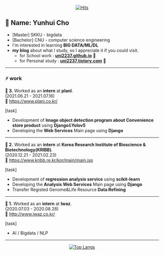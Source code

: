 
<!--
**uni2237/uni2237** is a ✨ _special_ ✨ repository because its `README.md` (this file) appears on your GitHub profile.

Here are some ideas to get you started:

- 🔭 I’m currently working on ...
- 🌱 I’m currently learning ...
- 👯 I’m looking to collaborate on ...
- 🤔 I’m looking for help with ...
- 💬 Ask me about ...
- 📫 How to reach me: ...
- 😄 Pronouns: ...
- ⚡ Fun fact: ...
-->
<div align=center>

[![Hits](https://hits.seeyoufarm.com/api/count/incr/badge.svg?url=https%3A%2F%2Fgithub.com%2Funi2237)](https://hits.seeyoufarm.com) 

</div>

## 🌱 Name: Yunhui Cho
- [Master]
    SKKU - bigdata  
- [Bachelor]
    CNU - computer science engineering  
- I'm interested in learning **BIG DATA/ML/DL** 
- **my blog** about what I study, so I appreciate it if you could visit.
    + for School work : **[uni2237.github.io](https://uni2237.github.io/)** 💬
    + for Personal study : **[uni2237.tistory.com](https://uni2237.tistory.com/)** 💬
---  
### ⚡ work
**🖤 3.** Worked as an **intern** at **planI**.  
(2021.06.21 - 2021.07.16)    
🔗 https://www.plani.co.kr/
  
[task]
- Development of **Image object detection program about Convenience store product** using **Django**&**Yolov5**   
- Developing the **Web Services** Main page using **Django**

---  
**🖤 2.** Worked as an **intern** at **Korea Research Institute of Bioscience & Biotechnology(KRIBB)**.  
(2020.12.21 - 2021.02.23)    
🔗 https://www.kribb.re.kr/kor/main/main.jsp
  
[task]
- Development of **regression analysis service** using **scikit-learn**   
- Developing the **Analysis Web Services** Main page using **Django**
- Transfer Registed Genome&Life Resource **Data Refining**    
---  
**🖤 1.** Worked as an **intern** at **Iwaz**.  
(2020.07.03 - 2020.08.28)    
🔗 http://www.iwaz.co.kr/
  
[task]
- AI / Bigdata / NLP  

<!--[Anurag's GitHub stats](https://github-readme-stats.vercel.app/api?username=uni2237&show_icons=true&theme=tokyonight)-->


<div align=center>

---  
<!--most used languages
[![Top Langs](https://github-readme-stats.vercel.app/api/top-langs/?username=uni2237&layout=compact)](https://github.com/uni2237/github-readme-stats)-->
<!--
[![Solved.ac
프로필](http://mazassumnida.wtf/api/v2/generate_badge?boj=ymsy1341)](https://solved.ac/ymsy1341)
[![Solved.ac
프로필](http://mazassumnida.wtf/api/v2/generate_badge?boj=uni2237)](https://solved.ac/uni2237)-->
[![Top Langs](https://github-readme-stats.vercel.app/api/top-langs/?username=uni2237&layout=compact)](https://github.com/uni2237/github-readme-stats)

<!--[![Linkedin Badge](https://img.shields.io/badge/-LinkedIn-blue?style=flat-square&logo=Linkedin&logoColor=white&link=https://www.linkedin.com/in/seong-yun-byeon-8183a8113/)](https://www.linkedin.com/in/seong-yun-byeon-8183a8113/) -->
